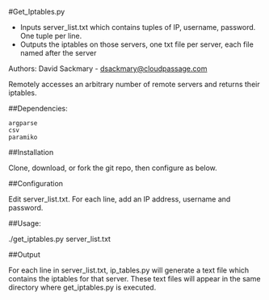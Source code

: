 #Get_Iptables.py
* Inputs server_list.txt which contains tuples of IP, username, password.  One tuple per line.
* Outputs the iptables on those servers, one txt file per server, each file named after the server

Authors: David Sackmary - dsackmary@cloudpassage.com

Remotely accesses an arbitrary number of remote servers and returns their iptables.

##Dependencies:

    argparse
    csv
    paramiko
    

##Installation

Clone, download, or fork the git repo, then configure as below.

##Configuration

Edit server_list.txt.  For each line, add an IP address, username and password.

##Usage:

./get_iptables.py server_list.txt

##Output

For each line in server_list.txt, ip_tables.py will generate a text file which contains the iptables for that server.
These text files will appear in the same directory where get_iptables.py is executed.
